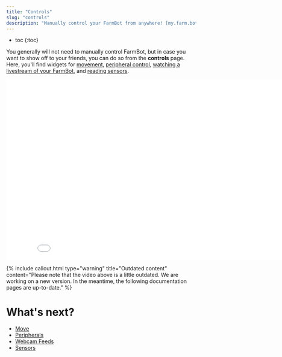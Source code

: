 ```yaml
---
title: "Controls"
slug: "controls"
description: "Manually control your FarmBot from anywhere! [my.farm.bot/app/controls](https://my.farm.bot/app/controls)"
---
```


* toc
{:toc}

You generally will not need to manually control FarmBot, but in case you want to show off to your friends, you can do so from the **controls** page. Here, you'll find widgets for [movement](../Web-App/controls/move.md), [peripheral control](../Web-App/controls/peripherals.md), [watching a livestream of your FarmBot](../Web-App/controls/webcam-feeds.md), and [reading sensors](../Web-App/controls/sensors.md).

<iframe class="embedly-embed" src="//cdn.embedly.com/widgets/media.html?src=https%3A%2F%2Fwww.youtube.com%2Fembed%2Fvideoseries%3Flist%3DPLMhsMRlKjcNIYlDKDdKvPQuHqBjjS1ZGc&url=http%3A%2F%2Fwww.youtube.com%2Fwatch%3Fv%3D5spRMMoocDU&image=https%3A%2F%2Fi.ytimg.com%2Fvi%2F5spRMMoocDU%2Fhqdefault.jpg&key=f2aa6fc3595946d0afc3d76cbbd25dc3&type=text%2Fhtml&schema=youtube" width="854" height="480" scrolling="no" frameborder="0" allowfullscreen></iframe>



{%
include callout.html
type="warning"
title="Outdated content"
content="Please note that the video above is a little outdated. We are working on a new version. In the meantime, the following documentation pages are up-to-date."
%}


# What's next?

 * [Move](../Web-App/controls/move.md)
 * [Peripherals](../Web-App/controls/peripherals.md)
 * [Webcam Feeds](../Web-App/controls/webcam-feeds.md)
 * [Sensors](../Web-App/controls/sensors.md)

